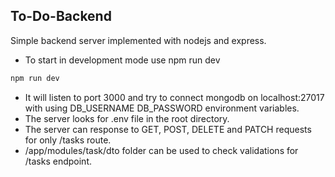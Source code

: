 ## To-Do-Backend

Simple backend server implemented with nodejs and express.

- To start in development mode use npm run dev

```bash
npm run dev
```

- It will listen to port 3000 and try to connect mongodb on localhost:27017 with using DB_USERNAME DB_PASSWORD environment variables.
- The server looks for .env file in the root directory.
- The server can response to GET, POST, DELETE and PATCH requests for only /tasks route.
- /app/modules/task/dto folder can be used to check validations for /tasks endpoint.
